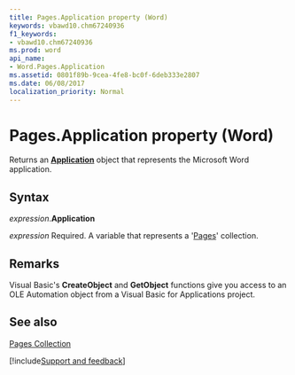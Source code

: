 ```yaml
---
title: Pages.Application property (Word)
keywords: vbawd10.chm67240936
f1_keywords:
- vbawd10.chm67240936
ms.prod: word
api_name:
- Word.Pages.Application
ms.assetid: 0801f89b-9cea-4fe8-bc0f-6deb333e2807
ms.date: 06/08/2017
localization_priority: Normal
---
```



# Pages.Application property (Word)

Returns an  **[Application](Word.Application.md)** object that represents the Microsoft Word application.


## Syntax

_expression_.**Application**

_expression_ Required. A variable that represents a '[Pages](Word.pages.md)' collection.


## Remarks

Visual Basic's  **CreateObject** and **GetObject** functions give you access to an OLE Automation object from a Visual Basic for Applications project.


## See also


[Pages Collection](Word.pages.md)

[!include[Support and feedback](~/includes/feedback-boilerplate.md)]